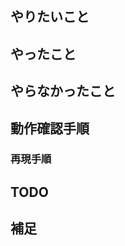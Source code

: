 <!-- テンプレートなので、適宜項目や内容をいじってください -->

## やりたいこと

<!-- 概要を書く。変更の目的 もしくは 関連する Issue や PullRequest などあれば書いておく -->
<!-- レビュアーが把握できるように変更にいたった背景を詳しく書きましょう -->

## やったこと

<!-- 変更内容を書く。必要であればスクショによる比較などがあるとわかりやすい -->

## やらなかったこと

<!-- このPRに関連するが保留したことや、検討した結果行わなかったことを理由とともに書く -->

## 動作確認手順

<!--

特にWebフロントエンドの場合は以下の観点で確認することが推奨されます。
改修内容によって不要な項目もあるので、適宜判断してください。

- 以下について Chrome, Safari を含む 2 つ以上のブラウザで確認した
  - SP / PC どちらも Figma 上のデザインと差異がないこと
  - 文字数(桁数)が多い場合に表示崩れが発生しないこと
  - ブラウザバックした際に意図通りに動作すること
  - URL に直接遷移した際に意図通りに動作すること

 -->

### 再現手順

## TODO

<!-- リリース後に行うこと、このPRに関連した今後の作業 など -->

## 補足

<!-- その他PRに関連する共有など -->
